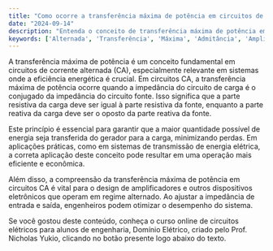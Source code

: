 ```yaml
---
title: "Como ocorre a transferência máxima de potência em circuitos de corrente alternada?"
date: "2024-09-14"
description: "Entenda o conceito de transferência máxima de potência em circuitos de corrente alternada e sua importância em sistemas elétricos."
keywords: ['Alternada', 'Transferência', 'Máxima', 'Admitância', 'Amplitude']
---
```


A transferência máxima de potência é um conceito fundamental em circuitos de corrente alternada (CA), especialmente relevante em sistemas onde a eficiência energética é crucial. Em circuitos CA, a transferência máxima de potência ocorre quando a impedância do circuito de carga é o conjugado da impedância do circuito fonte. Isso significa que a parte resistiva da carga deve ser igual à parte resistiva da fonte, enquanto a parte reativa da carga deve ser o oposto da parte reativa da fonte.

Este princípio é essencial para garantir que a maior quantidade possível de energia seja transferida do gerador para a carga, minimizando perdas. Em aplicações práticas, como em sistemas de transmissão de energia elétrica, a correta aplicação deste conceito pode resultar em uma operação mais eficiente e econômica.

Além disso, a compreensão da transferência máxima de potência em circuitos CA é vital para o design de amplificadores e outros dispositivos eletrônicos que operam em regime alternado. Ao ajustar a impedância de entrada e saída, engenheiros podem otimizar o desempenho do sistema.

Se você gostou deste conteúdo, conheça o curso online de circuitos elétricos para alunos de engenharia, Domínio Elétrico, criado pelo Prof. Nicholas Yukio, clicando no botão presente logo abaixo do texto.
